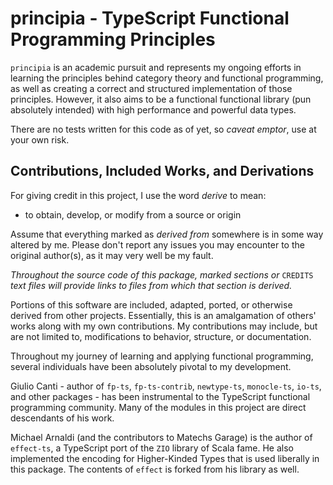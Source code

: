 # principia - TypeScript Functional Programming Principles

`principia` is an academic pursuit and represents my ongoing efforts in learning the principles behind category theory and functional programming, as well as creating a correct and structured implementation of those principles. However, it also aims to be a functional functional library (pun absolutely intended) with high performance and powerful data types.

There are no tests written for this code as of yet, so _caveat emptor_, use at your own risk.

## Contributions, Included Works, and Derivations

For giving credit in this project, I use the word _derive_ to mean:

-  to obtain, develop, or modify from a source or origin

Assume that everything marked as _derived from_ somewhere is in some way altered by me. Please don't report any issues you may encounter to the original author(s), as it may very well be my fault.

_Throughout the source code of this package, marked sections or_ `CREDITS` _text files will provide links to files from which that section is derived._

Portions of this software are included, adapted, ported, or otherwise derived from other projects. Essentially, this is an amalgamation of others' works along with my own contributions. My contributions may include, but are not limited to, modifications to behavior, structure, or documentation.

Throughout my journey of learning and applying functional programming, several individuals have been absolutely pivotal to my development.

Giulio Canti - author of `fp-ts`, `fp-ts-contrib`, `newtype-ts`, `monocle-ts`, `io-ts`, and other packages - has been instrumental to the TypeScript functional programming community. Many of the modules in this project are direct descendants of his work.

Michael Arnaldi (and the contributors to Matechs Garage) is the author of `effect-ts`, a TypeScript port of the `ZIO` library of Scala fame. He also implemented the encoding for Higher-Kinded Types that is used liberally in this package. The contents of `effect` is forked from his library as well.
